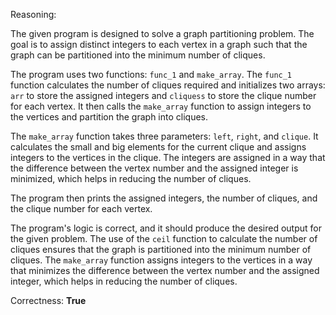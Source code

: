 Reasoning:

The given program is designed to solve a graph partitioning problem. The goal is to assign distinct integers to each vertex in a graph such that the graph can be partitioned into the minimum number of cliques.

The program uses two functions: `func_1` and `make_array`. The `func_1` function calculates the number of cliques required and initializes two arrays: `arr` to store the assigned integers and `cliquess` to store the clique number for each vertex. It then calls the `make_array` function to assign integers to the vertices and partition the graph into cliques.

The `make_array` function takes three parameters: `left`, `right`, and `clique`. It calculates the small and big elements for the current clique and assigns integers to the vertices in the clique. The integers are assigned in a way that the difference between the vertex number and the assigned integer is minimized, which helps in reducing the number of cliques.

The program then prints the assigned integers, the number of cliques, and the clique number for each vertex.

The program's logic is correct, and it should produce the desired output for the given problem. The use of the `ceil` function to calculate the number of cliques ensures that the graph is partitioned into the minimum number of cliques. The `make_array` function assigns integers to the vertices in a way that minimizes the difference between the vertex number and the assigned integer, which helps in reducing the number of cliques.

Correctness: **True**
